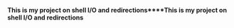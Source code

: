 **This is my project on shell I/O and redirections****This is my project on shell I/O and redirections**

